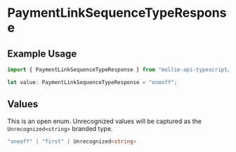 # PaymentLinkSequenceTypeResponse

## Example Usage

```typescript
import { PaymentLinkSequenceTypeResponse } from "mollie-api-typescript/models";

let value: PaymentLinkSequenceTypeResponse = "oneoff";
```

## Values

This is an open enum. Unrecognized values will be captured as the `Unrecognized<string>` branded type.

```typescript
"oneoff" | "first" | Unrecognized<string>
```